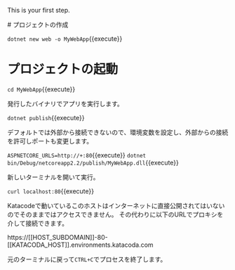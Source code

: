 This is your first step.

# プロジェクトの作成

`dotnet new web -o MyWebApp`{{execute}}


# プロジェクトの起動

`cd MyWebApp`{{execute}}

発行したバイナリでアプリを実行します。

`dotnet publish`{{execute}}

デフォルトでは外部から接続できないので、環境変数を設定し、外部からの接続を許可しポートも変更します。

`ASPNETCORE_URLS=http://+:80`{{execute}}
`dotnet bin/Debug/netcoreapp2.2/publish/MyWebApp.dll`{{execute}}

新しいターミナルを開いて実行。

`curl localhost:80`{{execute}}

Katacodeで動いているこのホストはインターネットに直接公開されてはいないのでそのままではアクセスできません。
その代わりに以下のURLでプロキシを介して接続できます。

https://[[HOST_SUBDOMAIN]]-80-[[KATACODA_HOST]].environments.katacoda.com

元のターミナルに戻って`CTRL+C`でプロセスを終了します。